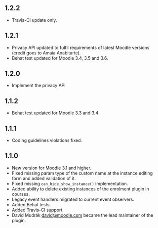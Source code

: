 ## 1.2.2 ##

* Travis-CI update only.

## 1.2.1 ##

* Privacy API updated to fulfil requirements of latest Moodle versions (credit goes
  to Amaia Anabitarte).
* Behat test updated for Moodle 3.4, 3.5 and 3.6.

## 1.2.0 ##

* Implement the privacy API

## 1.1.2 ##

* Behat test updated for Moodle 3.3 and 3.4

## 1.1.1 ##

* Coding guidelines violations fixed.

## 1.1.0 ##

* New version for Moodle 3.1 and higher.
* Fixed missing param type of the custom name at the instance editing form and
  added validation of it.
* Fixed missing `can_hide_show_instance()` implementation.
* Added ability to delete existing instances of the enrolment plugin in
  courses.
* Legacy event handlers migrated to current event observers.
* Added Behat tests.
* Added Travis-CI support.
* David Mudrák <david@moodle.com> became the lead maintainer of the plugin.
